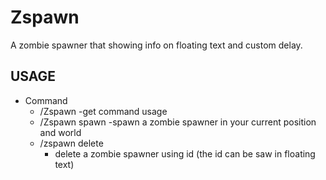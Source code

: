 # Zspawn
A zombie spawner that showing info on floating text and custom delay.

## USAGE
- Command
  - /Zspawn
    -get command usage
  - /Zspawn spawn <delay>
    -spawn a zombie spawner in your current position and world
  - /zspawn delete 
    - delete a zombie spawner using id (the id can be saw in floating text)

